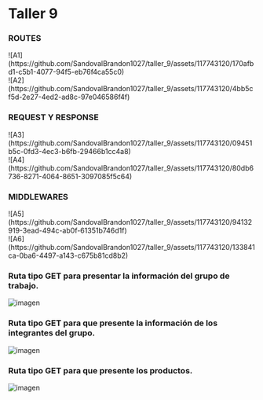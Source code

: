 <h1>Taller 9</h1>

<h3> ROUTES </h3> 
![A1](https://github.com/SandovalBrandon1027/taller_9/assets/117743120/170afbd1-c5b1-4077-94f5-eb76f4ca55c0) <br>
![A2](https://github.com/SandovalBrandon1027/taller_9/assets/117743120/4bb5cf5d-2e27-4ed2-ad8c-97e046586f4f)
<h3> REQUEST Y RESPONSE </h3>
![A3](https://github.com/SandovalBrandon1027/taller_9/assets/117743120/09451b5c-0fd3-4ec3-b6fb-29466b1cc4a8) <br>
![A4](https://github.com/SandovalBrandon1027/taller_9/assets/117743120/80db6736-8271-4064-8651-3097085f5c64)
<h3> MIDDLEWARES </h3>
![A5](https://github.com/SandovalBrandon1027/taller_9/assets/117743120/94132919-3ead-494c-ab0f-61351b746d1f) <br>
![A6](https://github.com/SandovalBrandon1027/taller_9/assets/117743120/133841ca-0ba6-4497-a143-c675b81cd8b2)

<h3>Ruta tipo GET  para presentar la información del grupo de trabajo.</h3>


![imagen](https://github.com/SandovalBrandon1027/taller_9/assets/117743657/f4649f6f-028f-43b3-bdba-0bd3b84f1650) <br>

<h3>Ruta tipo GET para que presente la información de los integrantes del grupo.</h3>

![imagen](https://github.com/SandovalBrandon1027/taller_9/assets/117743657/128a1e51-e85a-4fff-b452-a9739823e86b) <br>


<h3>Ruta tipo GET para que presente los productos.</h3>

![imagen](https://github.com/SandovalBrandon1027/taller_9/assets/117743657/0fea1bcd-a490-49ca-9fa6-c4e6177eb71e) <br>




